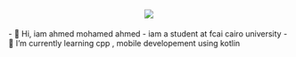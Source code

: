 <h1 align="center">
    <img src="https://readme-typing-svg.herokuapp.com/?font=&size=35&center=true&vCenter=true&width=600&height=90&duration=4500&lines=Hi!+👋;+I'm+Ahmed+Mohamed+Ahmed!;" />
</h1>
- 👋 Hi, iam ahmed mohamed ahmed
- iam a student at fcai cairo university
- 🌱 I’m currently learning cpp , mobile developement using kotlin


<!---
ahmed55mo/ahmed55mo is a ✨ special ✨ repository because its `README.md` (this file) appears on your GitHub profile.
You can click the Preview link to take a look at your changes.
--->
